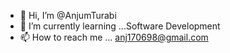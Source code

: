 - 👋 Hi, I’m @AnjumTurabi
- 🌱 I’m currently learning ...Software Development
- 📫 How to reach me ... anj170698@gmail.com

<!---
AnjumTurabi/AnjumTurabi is a ✨ special ✨ repository because its `README.md` (this file) appears on your GitHub profile.
You can click the Preview link to take a look at your changes.
--->
